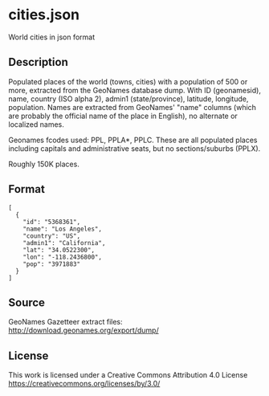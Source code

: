 # cities.json
World cities in json format

## Description

Populated places of the world (towns, cities) with a population of 500 or more, extracted from the GeoNames database dump. With ID (geonamesid), name, country (ISO alpha 2), admin1 (state/province), latitude, longitude, population. Names are extracted from GeoNames' "name" columns (which are probably the official name of the place in English), no alternate or localized names.

Geonames fcodes used: PPL, PPLA*, PPLC. These are all populated places including capitals and administrative seats, but no sections/suburbs (PPLX).

Roughly 150K places.

## Format
```
[
  {
    "id": "5368361",
    "name": "Los Angeles",
    "country": "US",
    "admin1": "California",
    "lat": "34.0522300",
    "lon": "-118.2436800",
    "pop": "3971883"
  }
]
```
## Source
GeoNames Gazetteer extract files: http://download.geonames.org/export/dump/

## License
This work is licensed under a Creative Commons Attribution 4.0 License
https://creativecommons.org/licenses/by/3.0/
